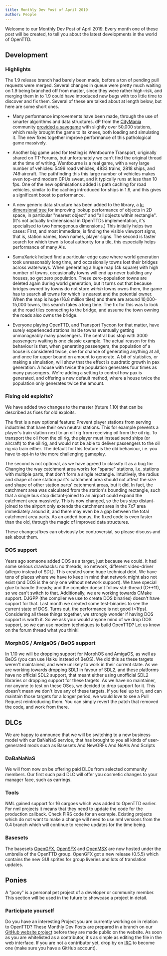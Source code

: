 ```yaml
---
title: Monthly Dev Post of April 2019
author: People
---
```


Welcome to our Monthly Dev Post of April 2019.
Every month one of these post will be created, to tell you about the latest developments in the world of OpenTTD.

<!-- more -->

## Development

### Highlights

The 1.9 release branch had barely been made, before a ton of pending pull requests were merged.
Several changes in queue were pretty much waiting on 1.9 being branched off from master, since they were rather high-risk, and merging them in to 1.9 could have introduced new bugs with too little time to discover and fix them.
Several of these are talked about at length below, but here are some short ones.

* Many performance improvements have been made, through the use of smarter algorithms and data structures.
dP from the [CityMania](https://citymania.org/) community [provided a savegame](https://github.com/OpenTTD/OpenTTD/pull/7235#issuecomment-465280438) with slightly over 50,000 stations, which really brought the game to its knees, both loading and simulating it.
The new fixes together improve performance of this pathological game massively.

* Another big game used for testing is Wentbourne Transport, originally shared on TT-Forums, but unfortunately we can't find the original thread at the time of writing.
Wentbourne is a real game, with a very large number of vehicles: 5499 road vehicles, 4833 trains, 2818 ships, and 749 aircraft.
The pathfinding this this large number of vehicles makes even top-end modern CPUs sweat, and it typically runs at less than 10 fps.
One of the new optimisations added is path caching for road vehicles, similar to the caching introduced for ships in 1.9, and this gives a significant boost to performance.

* A new generic data structure has been added to the library, a [k-dimensional tree ](https://en.wikipedia.org/wiki/K-d_tree) for improving lookup performance of objects in 2D space, in particular "nearest object" and "all objects within rectangle".
(It's not actually k-dimensional in OpenTTDs implementation, it's specialised to two homogenous dimensions.)
This initially helps two cases:
First, and most immediate, is finding the visible viewport signs, that is, station names, town names, player signs.
The second is faster search for which town is local authority for a tile, this especially helps performance of many AIs.

* SamuXarick helped find a particular edge case where world generation took unreasonably long time, and occasionally towns lost their bridges across waterways.
When generating a huge map (4k square) with high number of towns, occasionally towns will end up never building any houses, so get zero population.
These zero-population towns are deleted again during world generation, but it turns out that because bridges owned by towns do not store *which* towns owns them, the game has to search all towns for which is nearest and the potential owner.
When the map is huge (16.8 million tiles) and there are around 10,000-15,000 towns, this search takes a long time.
The fix for this was to look at the road tiles connecting to the bridge, and assume the town owning the roads also owns the bridge.

* Everyone playing OpenTTD, and Transport Tycoon for that matter, have surely experienced stations inside towns eventually getting unmanageably many passengers.
The central bus stop with 3000 passengers waiting is one classic example.
The actual reason for this behaviour is that, when generating passengers, the population of a house is considered twice, one for chance of generating anything at all, and once for upper bound on amount to generate.
A bit of statistics, or making a simulation, will show that the effect is quadratic growth in pax generation: A house with twice the population generates four times as many passengers.
We're adding a setting to control how pax is generated, and offering a new default method, where a house twice the population only generates twice the amount.

### Fixing old exploits?

We have added two changes to the master (future 1.10) that can be described as fixes for old exploits.

The first is a new optional feature:
Prevent player stations from serving industries that have their own neutral stations.
This for example prevents a player's train station next to an oil rig from receiving oil from the oil rig.
To transport the oil from the oil rig, the player must instead send ships (or aircraft) to the oil rig, and would not be able to deliver passengers to the oil rig via train either.
The default for this feature is the old behaviour, i.e. you have to opt-in to the more challenging gameplay.

The second is not optional, as we have agreed to classify it as a bug fix:
Changing the way catchment area works for "sparse" stations, i.e. stations with multiple parts, that don't form a single rectangle.
Intuitively, the radius and shape of one station part's catchment area should not affect the size and shape of other station parts' catchment areas, but it did.
In fact, the catchment area was calculated from the station's bounding rectangle, such that a single bus stop distant-joined to an airport could expand the catchment area massively.
This is now changed, so the bus stop distant-joined to the airport only extends the catchment area in the 7x7 area immediately around it, and there may even be a gap between the total catchment area parts.
As an added bonus, the fixed code is even faster than the old, through the magic of improved data structures.

These changes/fixes can obviously be controversial, so please discuss and ask about them.

### DOS support

Years ago someone added DOS as a target, just because we could.
It had some serious drawbacks: no threads, no network, different video-driver (allegro instead of SDL).
This created some huge technical debt.
We have tons of places where we have to keep in mind that network might also not exist (and DOS is the only one without network support).
We have special glue to handle threads; and the compiler doesn't follow std::thread (C++11), so we can't switch to that.
Additionally, we are working towards CMake support.
DJGPP (the compiler we use to create DOS binaries) doesn't have support for that.
Last month we created some test-binaries to see the current state of DOS.
Turns out, the performance is not good (<1fps).
Considering all these things together, we strongly wonder if having DOS support is worth it.
So we ask you: would anyone mind of we drop DOS support, so we can use modern techniques to build OpenTTD?
Let us know on the forum thread what you think!

### MorphOS / AmigaOS / BeOS support

In 1.10 we will be dropping support for MorphOS and AmigaOS, as well as BeOS (you can use Haiku instead of BeOS).
We did this as these targets weren't maintained, and were unlikely to work in their current state.
As we are working towards dropping SDL1 in favour of SDL2, and these platforms have no official SDL2 support, that meant either using unofficial SDL2 libraries or dropping support for these targets.
As we have no maintainer, nor anyone to test on these OSes, we decided to drop support for it.
This doesn't mean we don't love any of these targets.
If you feel up to it, and can maintain those targets for a longer period, we would love to see a Pull Request reintroducing them.
You can simply revert the patch that removed the code, and work from there.

## DLCs

We are happy to announce that we will be switching to a new business model with our BaNaNaS service,
that has brought to you all kinds of user-generated mods such as Basesets And NewGRFs And NoAIs And Scripts

### DaBaNaNaS

We will from now on be offering paid DLCs from selected community members.
Our first such paid DLC will offer you cosmetic changes to your manager face, such as earrings.

### Tools

NML gained support for 16 cargoes which was added to OpenTTD earlier.
For nml projects it means that they need to update the code for the production callback.
Check FIRS code for an example.
Existing projects which do not want to make a change will need to use nml versions from the 0.4 branch which will continue to receive updates for the time being.

### Basesets

The basesets [OpenGFX](https://github.com/OpenTTD/OpenGFX), [OpenSFX](https://github.com/OpenTTD/OpenSFX) and [OpenMSX](https://github.com/OpenTTD/OpenMSX) are now hosted under the umbrella of the OpenTTD group.
OpenGFX got a new release (0.5.5) which contains the new GUI sprites for group liveries and lots of translation updates.

## Ponies

A "pony" is a personal pet project of a developer or community member. This section will be used in the future to showcase a project in detail.

 ### Participate yourself

 Do you have an interesting Project you are currently working on in relation to OpenTTD?
These Monthly Dev Posts are prepared in a branch on our [GitHub website project](https://github.com/OpenTTD/website/tree/monthly-dev-post/_posts/2019-04-01-monthly-dev-post.md) before they are made public on the website.
As soon as you are whitelisted as a contributor, it's as simple as editing the file in the web interface.
If you are not a contributor yet, drop by on [IRC](https://www.openttd.org/contact.html) to become one (make sure you have a GitHub account).
